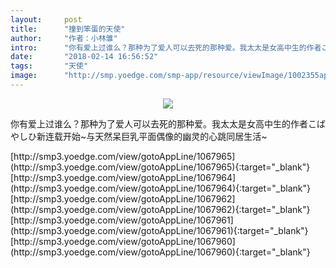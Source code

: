 ```yaml
---
layout:     post
title:      "撞到笨蛋的天使"
author:     "作者：小林雏"
intro:      "你有爱上过谁么？那种为了爱人可以去死的那种爱。我太太是女高中生的作者こばやしひ新连载开始~与天然呆巨乳平面偶像的幽灵的心跳同居生活~"
date:       "2018-02-14 16:56:52"
tags:       "天使"
image:      "http://smp.yoedge.com/smp-app/resource/viewImage/1002355appline.png"
---
```

<div style="text-align: center">
<p><img src="http://smp.yoedge.com/smp-app/resource/viewImage/1002355appline.png"/></p>
</div>
<p class="post-meta">
<span>你有爱上过谁么？那种为了爱人可以去死的那种爱。我太太是女高中生的作者こばやしひ新连载开始~与天然呆巨乳平面偶像的幽灵的心跳同居生活~</span>
</p>
[http://smp3.yoedge.com/view/gotoAppLine/1067965](http://smp3.yoedge.com/view/gotoAppLine/1067965){:target="_blank"}
[http://smp3.yoedge.com/view/gotoAppLine/1067964](http://smp3.yoedge.com/view/gotoAppLine/1067964){:target="_blank"}
[http://smp3.yoedge.com/view/gotoAppLine/1067962](http://smp3.yoedge.com/view/gotoAppLine/1067962){:target="_blank"}
[http://smp3.yoedge.com/view/gotoAppLine/1067961](http://smp3.yoedge.com/view/gotoAppLine/1067961){:target="_blank"}
[http://smp3.yoedge.com/view/gotoAppLine/1067960](http://smp3.yoedge.com/view/gotoAppLine/1067960){:target="_blank"}


